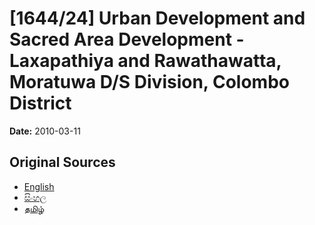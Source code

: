 # [1644/24] Urban Development and Sacred Area Development - Laxapathiya and Rawathawatta, Moratuwa D/S Division, Colombo District

**Date:** 2010-03-11

## Original Sources

- [English](https://documents.gov.lk/view/extra-gazettes/2010/3/1644-24_E.pdf)
- [සිංහල](https://documents.gov.lk/view/extra-gazettes/2010/3/1644-24_S.pdf)
- [தமிழ்](https://documents.gov.lk/view/extra-gazettes/2010/3/1644-24_T.pdf)
